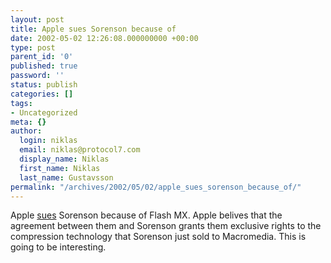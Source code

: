 ```yaml
---
layout: post
title: Apple sues Sorenson because of
date: 2002-05-02 12:26:08.000000000 +00:00
type: post
parent_id: '0'
published: true
password: ''
status: publish
categories: []
tags:
- Uncategorized
meta: {}
author:
  login: niklas
  email: niklas@protocol7.com
  display_name: Niklas
  first_name: Niklas
  last_name: Gustavsson
permalink: "/archives/2002/05/02/apple_sues_sorenson_because_of/"
---
```

Apple [sues](http://news.zdnet.co.uk/story/0,,t269-s2109473,00.html) Sorenson because of Flash MX. Apple belives that the agreement between them and Sorenson grants them exclusive rights to the compression technology that Sorenson just sold to Macromedia. This is going to be interesting.

